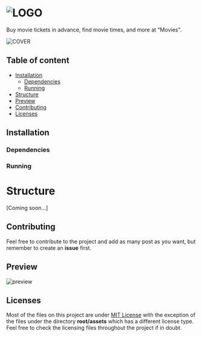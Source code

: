 ![LOGO](LOGO_URL) 
======================

Buy movie tickets in advance, find movie times, and more at "Movies".

![COVER](COVER_PICTURE_URL)

## Table of content

- [Installation](#installation)
    - [Dependencies](#dependencies)
    - [Running](#running)
- [Structure](#structure)
- [Preview](#preview)
- [Contributing](#contributing)
- [Licenses](#licenses)

## Installation

### Dependencies 

### Running

# Structure

[Coming soon...]

## Contributing

Feel free to contribute to the project and add as many post as you want, but remember to create an <b>issue</b> first.

## Preview

![preview](URL)

## Licenses

Most of the files on this project are under [MIT License](https://en.wikipedia.org/wiki/MIT_License) with the exception of the files under the directory <b>root/assets</b> which has a different license type. Feel free to check the licensing files throughout the project if in doubt.
